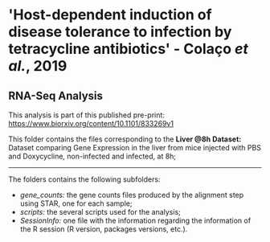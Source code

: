 # 'Host-dependent induction of disease tolerance to infection by tetracycline antibiotics' - Colaço *et al.*, 2019
## RNA-Seq Analysis

This analysis is part of this published pre-print: https://www.biorxiv.org/content/10.1101/833269v1

This folder contains the files corresponding to the **Liver @8h Dataset:** Dataset comparing Gene Expression in the liver from mice injected with PBS and Doxycycline, non-infected and infected, at 8h;

--------------------------------------------------------------------------------------------------------------------------------------------------------------------
The folders contains the following subfolders:
- *gene_counts:* the gene counts files produced by the alignment step using STAR, one for each sample;
- *scripts:* the several scripts used for the analysis;
- *SessionInfo:* one file with the information regarding the information of the R session (R version, packages versions, etc.).
